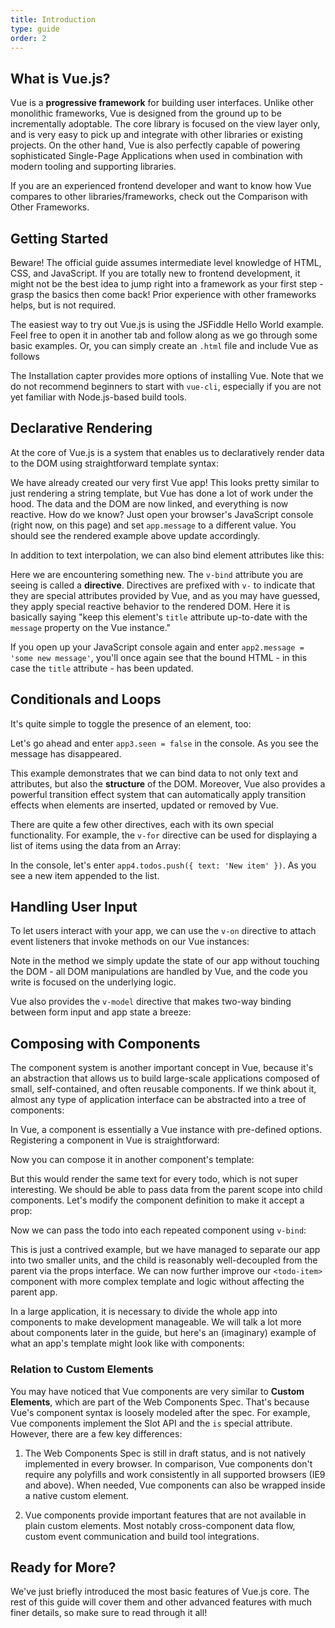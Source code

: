 ```yaml
---
title: Introduction
type: guide
order: 2
---
```


## What is Vue.js?

Vue is a **progressive framework** for building user interfaces.
Unlike other monolithic frameworks, Vue is designed from the ground up to be incrementally adoptable.
The core library is focused on the view layer only, and is very easy to pick up and integrate with other libraries or existing projects.
On the other hand, Vue is also perfectly capable of powering sophisticated Single-Page Applications when used in combination with modern tooling and supporting libraries.

If you are an experienced frontend developer and want to know how Vue compares to other libraries/frameworks, check out the Comparison with Other Frameworks.

## Getting Started

Beware! The official guide assumes intermediate level knowledge of HTML, CSS, and JavaScript.
If you are totally new to frontend development, it might not be the best idea to jump right into a framework as your first step - grasp the basics then come back!
Prior experience with other frameworks helps, but is not required.

The easiest way to try out Vue.js is using the JSFiddle Hello World example.
Feel free to open it in another tab and follow along as we go through some basic examples.
Or, you can simply create an `.html` file and include Vue as follows

The Installation capter provides more options of installing Vue.
Note that we do not recommend beginners to start with `vue-cli`, especially if you are not yet familiar with Node.js-based build tools.

## Declarative Rendering

At the core of Vue.js is a system that enables us to declaratively render data to the DOM using straightforward template syntax:

We have already created our very first Vue app!
This looks pretty similar to just rendering a string template, but Vue has done a lot of work under the hood.
The data and the DOM are now linked, and everything is now reactive.
How do we know?
Just open your browser's JavaScript console (right now, on this page) and set `app.message` to a different value.
You should see the rendered example above update accordingly.

In addition to text interpolation, we can also bind element attributes like this:

Here we are encountering something new.
The `v-bind` attribute you are seeing is called a **directive**.
Directives are prefixed with `v-` to indicate that they are special attributes provided by Vue,
and as you may have guessed, they apply special reactive behavior to the rendered DOM.
Here it is basically saying "keep this element's `title` attribute up-to-date with the `message` property on the Vue instance."

If you open up your JavaScript console again and enter `app2.message = 'some new message'`,
you'll once again see that the bound HTML - in this case the `title` attribute - has been updated.

## Conditionals and Loops

It's quite simple to toggle the presence of an element, too:

Let's go ahead and enter `app3.seen = false` in the console. As you see the message has disappeared.

This example demonstrates that we can bind data to not only text and attributes, but also the **structure** of the DOM.
Moreover, Vue also provides a powerful transition effect system that can automatically apply transition effects when elements are inserted, updated or removed by Vue.

There are quite a few other directives, each with its own special functionality.
For example, the `v-for` directive can be used for displaying a list of items using the data from an Array:

In the console, let's enter `app4.todos.push({ text: 'New item' })`. As you see a new item appended to the list.

## Handling User Input

To let users interact with your app, we can use the `v-on` directive to attach event listeners that invoke methods on our Vue instances:

Note in the method we simply update the state of our app without touching the DOM - all DOM manipulations are handled by Vue,
and the code you write is focused on the underlying logic.

Vue also provides the `v-model` directive that makes two-way binding between form input and app state a breeze:

## Composing with Components

The component system is another important concept in Vue, because it's an abstraction that allows us to build large-scale applications composed of small,
self-contained, and often reusable components. If we think about it, almost any type of application interface can be abstracted into a tree of components:

In Vue, a component is essentially a Vue instance with pre-defined options. Registering a component in Vue is straightforward:

Now you can compose it in another component's template:

But this would render the same text for every todo, which is not super interesting.
We should be able to pass data from the parent scope into child components.
Let's modify the component definition to make it accept a prop:

Now we can pass the todo into each repeated component using `v-bind`:

This is just a contrived example, but we have managed to separate our app into two smaller units,
and the child is reasonably well-decoupled from the parent via the props interface.
We can now further improve our `<todo-item>` component with more complex template and logic without affecting the parent app.

In a large application, it is necessary to divide the whole app into components to make development manageable.
We will talk a lot more about components later in the guide, but here's an (imaginary) example of what an app's template might look like with components:

### Relation to Custom Elements

You may have noticed that Vue components are very similar to **Custom Elements**, which are part of the Web Components Spec.
That's because Vue's component syntax is loosely modeled after the spec.
For example, Vue components implement the Slot API and the `is` special attribute.
However, there are a few key differences:

1. The Web Components Spec is still in draft status, and is not natively implemented in every browser.
   In comparison, Vue components don't require any polyfills and work consistently in all supported browsers (IE9 and above).
   When needed, Vue components can also be wrapped inside a native custom element.

2. Vue components provide important features that are not available in plain custom elements.
   Most notably cross-component data flow, custom event communication and build tool integrations.

## Ready for More?

We've just briefly introduced the most basic features of Vue.js core.
The rest of this guide will cover them and other advanced features with much finer details, so make sure to read through it all!

